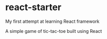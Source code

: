# react-starter
My first attempt at learning React framework

A simple game of tic-tac-toe built using React
